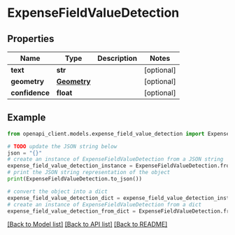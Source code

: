 # ExpenseFieldValueDetection


## Properties

Name | Type | Description | Notes
------------ | ------------- | ------------- | -------------
**text** | **str** |  | [optional] 
**geometry** | [**Geometry**](Geometry.md) |  | [optional] 
**confidence** | **float** |  | [optional] 

## Example

```python
from openapi_client.models.expense_field_value_detection import ExpenseFieldValueDetection

# TODO update the JSON string below
json = "{}"
# create an instance of ExpenseFieldValueDetection from a JSON string
expense_field_value_detection_instance = ExpenseFieldValueDetection.from_json(json)
# print the JSON string representation of the object
print(ExpenseFieldValueDetection.to_json())

# convert the object into a dict
expense_field_value_detection_dict = expense_field_value_detection_instance.to_dict()
# create an instance of ExpenseFieldValueDetection from a dict
expense_field_value_detection_from_dict = ExpenseFieldValueDetection.from_dict(expense_field_value_detection_dict)
```
[[Back to Model list]](../README.md#documentation-for-models) [[Back to API list]](../README.md#documentation-for-api-endpoints) [[Back to README]](../README.md)


